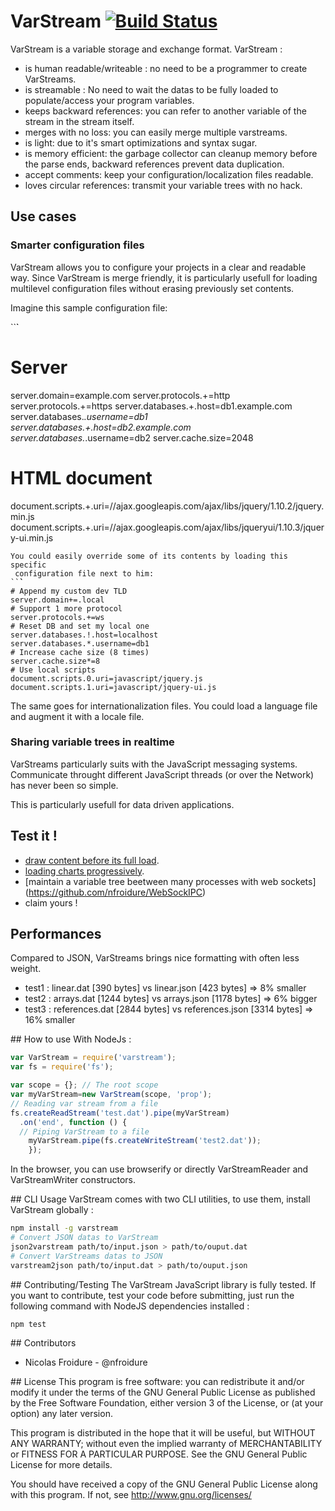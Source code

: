 # VarStream   [![Build Status](https://travis-ci.org/nfroidure/VarStream.png?branch=master)](https://travis-ci.org/nfroidure/VarStream)

VarStream is a variable storage and exchange format. VarStream :
- is human readable/writeable : no need to be a programmer to create VarStreams.
- is streamable : No need to wait the datas to be fully loaded to
 populate/access your program variables.
- keeps backward references: you can refer to another variable of the stream
 in the stream itself.
- merges with no loss: you can easily merge multiple varstreams.
- is light: due to it's smart optimizations and syntax sugar.
- is memory efficient: the garbage collector can cleanup memory before the parse
 ends, backward references prevent data duplication.
- accept comments: keep your configuration/localization files readable.
- loves circular references: transmit your variable trees with no hack.

## Use cases

### Smarter configuration files
VarStream allows you to configure your projects in a clear and readable way.
 Since VarStream is merge friendly, it is particularly usefull for loading
 multilevel configuration files without erasing previously set contents.

Imagine this sample configuration file:

``̀`
# Server
server.domain=example.com
server.protocols.+=http
server.protocols.+=https
server.databases.+.host=db1.example.com
server.databases.*.username=db1
server.databases.+.host=db2.example.com
server.databases.*.username=db2
server.cache.size=2048
# HTML document
document.scripts.+.uri=//ajax.googleapis.com/ajax/libs/jquery/1.10.2/jquery.min.js
document.scripts.+.uri=//ajax.googleapis.com/ajax/libs/jqueryui/1.10.3/jquery-ui.min.js


```
You could easily override some of its contents by loading this specific
 configuration file next to him:
``̀`
# Append my custom dev TLD
server.domain+=.local
# Support 1 more protocol
server.protocols.+=ws
# Reset DB and set my local one
server.databases.!.host=localhost
server.databases.*.username=db1
# Increase cache size (8 times)
server.cache.size*=8
# Use local scripts
document.scripts.0.uri=javascript/jquery.js
document.scripts.1.uri=javascript/jquery-ui.js
```
The same goes for internationalization files. You could load a language file and
 augment it with a locale file.

### Sharing variable trees in realtime
VarStreams particularly suits with the JavaScript messaging systems. Communicate
 throught different JavaScript threads (or over the Network) has never been so
 simple.

This is particularly usefull for data driven applications.

## Test it !
- [draw content before its full load](http://server.elitwork.com/experiments/pagestream/index.html).
- [loading charts progressively](http://server.elitwork.com/experiments/chartstream/index.html).
- [maintain a variable tree beetween many processes with web sockets] (https://github.com/nfroidure/WebSockIPC)
- claim yours !

## Performances
Compared to JSON, VarStreams brings nice formatting with often less weight.
- test1 : linear.dat [390 bytes] vs linear.json [423 bytes] => 8% smaller
- test2 : arrays.dat [1244 bytes] vs arrays.json [1178 bytes] => 6% bigger
- test3 : references.dat [2844 bytes] vs references.json [3314 bytes] => 16% smaller

## How to use
With NodeJs :
```js
var VarStream = require('varstream');
var fs = require('fs');

var scope = {}; // The root scope
var myVarStream=new VarStream(scope, 'prop');
// Reading var stream from a file
fs.createReadStream('test.dat').pipe(myVarStream)
  .on('end', function () {
  // Piping VarStream to a file
	myVarStream.pipe(fs.createWriteStream('test2.dat'));
	});
```

In the browser, you can use browserify or directly VarStreamReader and
 VarStreamWriter constructors.

## CLI Usage
VarStream comes with two CLI utilities, to use them, install VarStream globally :
```sh
npm install -g varstream
# Convert JSON datas to VarStream
json2varstream path/to/input.json > path/to/ouput.dat
# Convert VarStreams datas to JSON
varstream2json path/to/input.dat > path/to/ouput.json
```

## Contributing/Testing
The VarStream JavaScript library is fully tested. If you want to contribute,
 test your code before submitting, just run the following command with
 NodeJS dependencies installed :
```js
npm test
```

## Contributors
* Nicolas Froidure - @nfroidure

## License
This program is free software: you can redistribute it and/or modify it under the terms of the GNU General Public License as published by the Free Software Foundation, either version 3 of the License, or (at your option) any later version.

This program is distributed in the hope that it will be useful, but WITHOUT ANY WARRANTY; without even the implied warranty of MERCHANTABILITY or FITNESS FOR A PARTICULAR PURPOSE.  See the GNU General Public License for more details.

You should have received a copy of the GNU General Public License along with this program.  If not, see <http://www.gnu.org/licenses/>
